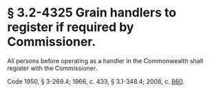 # § 3.2-4325 Grain handlers to register if required by Commissioner.

<p>All persons before operating as a handler in the Commonwealth shall register with the Commissioner.</p><p>Code 1950, § 3-269.4; 1966, c. 433, § 3.1-348.4; 2008, c. <a href='http://lis.virginia.gov/cgi-bin/legp604.exe?081+ful+CHAP0860'>860</a>.</p>